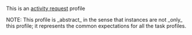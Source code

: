This is an [activity request](profiles.html#activity-profiles) profile

NOTE: This profile is \_abstract\_ in the sense that instances are not \_only\_ this profile; it represents the common expectations for all the task profiles.